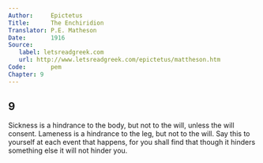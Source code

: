 ```yaml
---
Author:     Epictetus  
Title:      The Enchiridion  
Translator: P.E. Matheson
Date:       1916  
Source:
   label: letsreadgreek.com
   url: http://www.letsreadgreek.com/epictetus/mattheson.htm
Code:       pem  
Chapter: 9
---
```

##  9

Sickness is a hindrance to the body, but not to the will, unless the will
consent. Lameness is a hindrance to the leg, but not to the will. Say this to
yourself at each event that happens, for you shall find that though it hinders
something else it will not hinder you.


